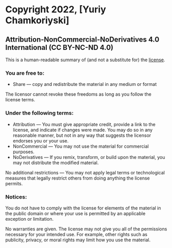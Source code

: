# Copyright 2022, [Yuriy Chamkoriyski]

## Attribution-NonCommercial-NoDerivatives 4.0 International (CC BY-NC-ND 4.0)

This is a human-readable summary of (and not a substitute for) the [license](https://creativecommons.org/licenses/by-nc-nd/4.0/legalcode).

### You are free to:

- Share — copy and redistribute the material in any medium or format

The licensor cannot revoke these freedoms as long as you follow the license terms.

### Under the following terms:

- Attribution — You must give appropriate credit, provide a link to the license, and indicate if changes were made. You may do so in any reasonable manner, but not in any way that suggests the licensor endorses you or your use.
- NonCommercial — You may not use the material for commercial purposes.
- NoDerivatives — If you remix, transform, or build upon the material, you may not distribute the modified material.


No additional restrictions — You may not apply legal terms or technological measures that legally restrict others from doing anything the license permits.

### Notices:

You do not have to comply with the license for elements of the material in the public domain or where your use is permitted by an applicable exception or limitation.

No warranties are given. The license may not give you all of the permissions necessary for your intended use. For example, other rights such as publicity, privacy, or moral rights may limit how you use the material.